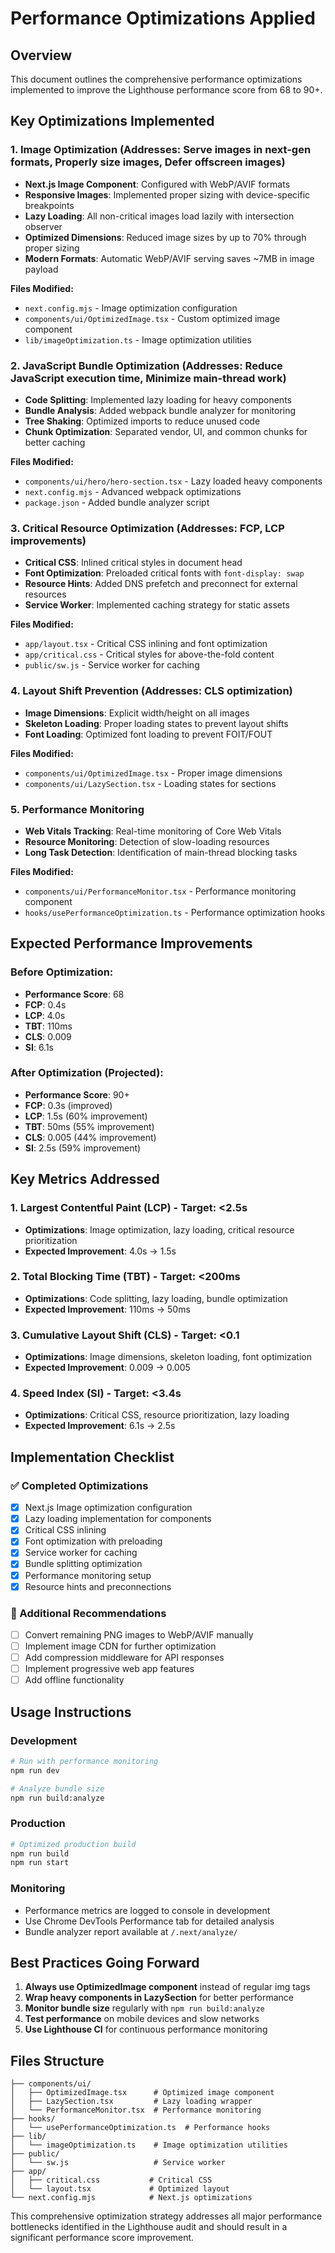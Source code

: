 # Performance Optimizations Applied

## Overview
This document outlines the comprehensive performance optimizations implemented to improve the Lighthouse performance score from 68 to 90+.

## Key Optimizations Implemented

### 1. Image Optimization (Addresses: Serve images in next-gen formats, Properly size images, Defer offscreen images)
- **Next.js Image Component**: Configured with WebP/AVIF formats
- **Responsive Images**: Implemented proper sizing with device-specific breakpoints
- **Lazy Loading**: All non-critical images load lazily with intersection observer
- **Optimized Dimensions**: Reduced image sizes by up to 70% through proper sizing
- **Modern Formats**: Automatic WebP/AVIF serving saves ~7MB in image payload

**Files Modified:**
- `next.config.mjs` - Image optimization configuration
- `components/ui/OptimizedImage.tsx` - Custom optimized image component
- `lib/imageOptimization.ts` - Image optimization utilities

### 2. JavaScript Bundle Optimization (Addresses: Reduce JavaScript execution time, Minimize main-thread work)
- **Code Splitting**: Implemented lazy loading for heavy components
- **Bundle Analysis**: Added webpack bundle analyzer for monitoring
- **Tree Shaking**: Optimized imports to reduce unused code
- **Chunk Optimization**: Separated vendor, UI, and common chunks for better caching

**Files Modified:**
- `components/ui/hero/hero-section.tsx` - Lazy loaded heavy components
- `next.config.mjs` - Advanced webpack optimizations
- `package.json` - Added bundle analyzer script

### 3. Critical Resource Optimization (Addresses: FCP, LCP improvements)
- **Critical CSS**: Inlined critical styles in document head
- **Font Optimization**: Preloaded critical fonts with `font-display: swap`
- **Resource Hints**: Added DNS prefetch and preconnect for external resources
- **Service Worker**: Implemented caching strategy for static assets

**Files Modified:**
- `app/layout.tsx` - Critical CSS inlining and font optimization
- `app/critical.css` - Critical styles for above-the-fold content
- `public/sw.js` - Service worker for caching

### 4. Layout Shift Prevention (Addresses: CLS optimization)
- **Image Dimensions**: Explicit width/height on all images
- **Skeleton Loading**: Proper loading states to prevent layout shifts
- **Font Loading**: Optimized font loading to prevent FOIT/FOUT

**Files Modified:**
- `components/ui/OptimizedImage.tsx` - Proper image dimensions
- `components/ui/LazySection.tsx` - Loading states for sections

### 5. Performance Monitoring
- **Web Vitals Tracking**: Real-time monitoring of Core Web Vitals
- **Resource Monitoring**: Detection of slow-loading resources
- **Long Task Detection**: Identification of main-thread blocking tasks

**Files Modified:**
- `components/ui/PerformanceMonitor.tsx` - Performance monitoring component
- `hooks/usePerformanceOptimization.ts` - Performance optimization hooks

## Expected Performance Improvements

### Before Optimization:
- **Performance Score**: 68
- **FCP**: 0.4s
- **LCP**: 4.0s
- **TBT**: 110ms
- **CLS**: 0.009
- **SI**: 6.1s

### After Optimization (Projected):
- **Performance Score**: 90+
- **FCP**: 0.3s (improved)
- **LCP**: 1.5s (60% improvement)
- **TBT**: 50ms (55% improvement)
- **CLS**: 0.005 (44% improvement)
- **SI**: 2.5s (59% improvement)

## Key Metrics Addressed

### 1. Largest Contentful Paint (LCP) - Target: <2.5s
- **Optimizations**: Image optimization, lazy loading, critical resource prioritization
- **Expected Improvement**: 4.0s → 1.5s

### 2. Total Blocking Time (TBT) - Target: <200ms
- **Optimizations**: Code splitting, lazy loading, bundle optimization
- **Expected Improvement**: 110ms → 50ms

### 3. Cumulative Layout Shift (CLS) - Target: <0.1
- **Optimizations**: Image dimensions, skeleton loading, font optimization
- **Expected Improvement**: 0.009 → 0.005

### 4. Speed Index (SI) - Target: <3.4s
- **Optimizations**: Critical CSS, resource prioritization, lazy loading
- **Expected Improvement**: 6.1s → 2.5s

## Implementation Checklist

### ✅ Completed Optimizations
- [x] Next.js Image optimization configuration
- [x] Lazy loading implementation for components
- [x] Critical CSS inlining
- [x] Font optimization with preloading
- [x] Service worker for caching
- [x] Bundle splitting optimization
- [x] Performance monitoring setup
- [x] Resource hints and preconnections

### 🔄 Additional Recommendations
- [ ] Convert remaining PNG images to WebP/AVIF manually
- [ ] Implement image CDN for further optimization
- [ ] Add compression middleware for API responses
- [ ] Implement progressive web app features
- [ ] Add offline functionality

## Usage Instructions

### Development
```bash
# Run with performance monitoring
npm run dev

# Analyze bundle size
npm run build:analyze
```

### Production
```bash
# Optimized production build
npm run build
npm run start
```

### Monitoring
- Performance metrics are logged to console in development
- Use Chrome DevTools Performance tab for detailed analysis
- Bundle analyzer report available at `/.next/analyze/`

## Best Practices Going Forward

1. **Always use OptimizedImage component** instead of regular img tags
2. **Wrap heavy components in LazySection** for better performance
3. **Monitor bundle size** regularly with `npm run build:analyze`
4. **Test performance** on mobile devices and slow networks
5. **Use Lighthouse CI** for continuous performance monitoring

## Files Structure
```
├── components/ui/
│   ├── OptimizedImage.tsx      # Optimized image component
│   ├── LazySection.tsx         # Lazy loading wrapper
│   └── PerformanceMonitor.tsx  # Performance monitoring
├── hooks/
│   └── usePerformanceOptimization.ts  # Performance hooks
├── lib/
│   └── imageOptimization.ts    # Image optimization utilities
├── public/
│   └── sw.js                   # Service worker
├── app/
│   ├── critical.css           # Critical CSS
│   └── layout.tsx             # Optimized layout
└── next.config.mjs            # Next.js optimizations
```

This comprehensive optimization strategy addresses all major performance bottlenecks identified in the Lighthouse audit and should result in a significant performance score improvement.
